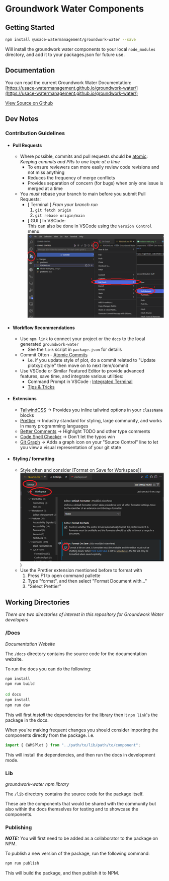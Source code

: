 # Groundwork Water Components

## Getting Started

```bash
npm install @usace-watermanagement/groundwork-water --save
```

Will install the groundwork water components to your local `node_modules` directory, and add it to your packages.json for future use.

## Documentation

You can read the current Groundwork Water Documentation:  
[https://usace-watermanagement.github.io/groundwork-water/](https://usace-watermanagement.github.io/groundwork-water/)

[View Source on Github](https://github.com/USACE-WaterManagement/groundwork-water)

## Dev Notes

### Contribution Guidelines

- #### Pull Requests
  - Where possible, commits and pull requests should be [atomic](https://en.wikipedia.org/wiki/Atomic_commit):  
    _Keeping commits and PRs to one topic at a time_
    - To ensure reviewers can more easily review code revisions and not miss anything
    - Reduces the frequency of merge conflicts
    - Provides separation of concern (for bugs) when only one issue is merged at a time
  - You _must_ rebase your branch to main before you submit Pull Requests:
    - [ Terminal ] _From your branch run_
      1. `git fetch origin`
      2. `git rebase origin/main`
    - [ GUI ] In VSCode:  
      This can also be done in VSCode using the `Version Control` menu:  
       ![rebase from main](_images/rebase-main.png)

- #### Workflow Recommendations
  - Use `npm link` to connect your project or the `docs` to the local generated `groundwork-water`
    - See the `link` script in `package.json` for details
  - Commit Often - [Atomic Commits](https://en.wikipedia.org/wiki/Atomic_commit)
    - i.e. if you update style of plot, do a commit related to "Update plotxyz style" then move on to next item/commit
  - Use VSCode or Similar Featured Editor to provide advanced features, save time, and integrate various utilities:
    - Command Prompt in VSCode : [Integrated Terminal](https://code.visualstudio.com/docs/terminal/getting-started)
    - [Tips & Tricks](https://code.visualstudio.com/docs/getstarted/tips-and-tricks)

- #### Extensions
  - [TailwindCSS](https://marketplace.visualstudio.com/items?itemName=bradlc.vscode-tailwindcss) -> Provides you inline tailwind options in your `className` blocks
  - [Prettier](https://marketplace.visualstudio.com/items?itemName=esbenp.prettier-vscode) -> Industry standard for styling, large community, and works in many programming languages
  - [Better Comments](https://marketplace.visualstudio.com/items?itemName=aaron-bond.better-comments) -> Highlight TODO and other type comments
  - [Code Spell Checker](https://marketplace.visualstudio.com/items?itemName=streetsidesoftware.code-spell-checker) -> Don't let the typos win
  - [Git Graph](https://marketplace.visualstudio.com/items?itemName=mhutchie.git-graph) -> Adds a graph icon on your "Source Control" line to let you view a visual representation of your git state

- #### Styling / formatting
  - Style often and consider [Format on Save for Workspace](![Format on Save in Workspace](./_images/save_workspace_format.png))
  - Use the Prettier extension mentioned before to format with
    1. Press F1 to open command pallette
    2. Type "format", and then select "Format Document with..."
    3. "Select Prettier"

## Working Directories

_There are two directories of interest in this repository for Groundwork Water developers_

### /Docs

_Documentation Website_

The `/docs` directory contains the source code for the documentation website.

To run the docs you can do the following:

```bash
npm install
npm run build

cd docs
npm install
npm run dev
```

This will first _install_ the dependencies for the library then it `npm link`'s the package in the docs.

When you're making frequent changes you should consider importing the components directly from the package.
i.e.

```js
import { CWMSPlot } from "../path/to/lib/path/to/component";
```

This will install the dependencies, and then run the docs in development mode.

### Lib

_groundwork-water npm library_

The `/lib` directory contains the source code for the package itself.

These are the components that would be shared with the community but also within the docs themselves for testing and to showcase the components.

### Publishing

**_NOTE:_** You will first need to be added as a collaborator to the package on NPM.

To publish a new version of the package, run the following command:

```bash
npm run publish
```

This will build the package, and then publish it to NPM.
